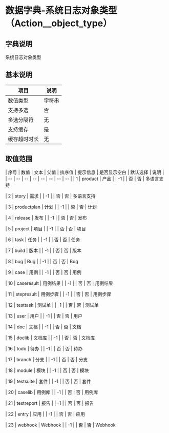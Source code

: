 # 数据字典-系统日志对象类型（Action__object_type）
## 字典说明
系统日志对象类型

## 基本说明
| 项目 | 说明 |
| -- | -- |
| 数值类型 | 字符串 |
| 支持多选 | 否 |
| 多选分隔符 | 无 |
| 支持缓存 | 是 |
| 缓存超时时长 | 无 |

## 取值范围
| 序号 | 数值 | 文本 | 父值 | 排序值 | 提示信息 | 是否显示空白 | 默认选择 | 说明 |
| -- | -- | -- | -- | -- | -- | -- | -- |
| 1 | product | 产品 |  | -1 |  | 否 | 否 | 多语言支持

| 2 | story | 需求 |  | -1 |  | 否 | 否 | 多语言支持

| 3 | productplan | 计划 |  | -1 |  | 否 | 否 | 计划

| 4 | release | 发布 |  | -1 |  | 否 | 否 | 发布

| 5 | project | 项目 |  | -1 |  | 否 | 否 | 项目

| 6 | task | 任务 |  | -1 |  | 否 | 否 | 任务

| 7 | build | 版本 |  | -1 |  | 否 | 否 | 版本

| 8 | bug | Bug |  | -1 |  | 否 | 否 | Bug

| 9 | case | 用例 |  | -1 |  | 否 | 否 | 用例

| 10 | caseresult | 用例结果 |  | -1 |  | 否 | 否 | 用例结果

| 11 | stepresult | 用例步骤 |  | -1 |  | 否 | 否 | 用例步骤

| 12 | testtask | 测试单 |  | -1 |  | 否 | 否 | 测试单

| 13 | user | 用户 |  | -1 |  | 否 | 否 | 用户

| 14 | doc | 文档 |  | -1 |  | 否 | 否 | 文档

| 15 | doclib | 文档库 |  | -1 |  | 否 | 否 | 文档库

| 16 | todo | 待办 |  | -1 |  | 否 | 否 | 待办

| 17 | branch | 分支 |  | -1 |  | 否 | 否 | 分支

| 18 | module | 模块 |  | -1 |  | 否 | 否 | 模块

| 19 | testsuite | 套件 |  | -1 |  | 否 | 否 | 套件

| 20 | caselib | 用例库 |  | -1 |  | 否 | 否 | 用例库

| 21 | testreport | 报告 |  | -1 |  | 否 | 否 | 报告

| 22 | entry | 应用 |  | -1 |  | 否 | 否 | 应用

| 23 | webhook | Webhook |  | -1 |  | 否 | 否 | Webhook


